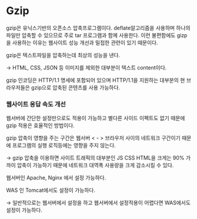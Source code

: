 # Gzip

gzip은 유닉스기반의 오픈소스 압축프로그램이다. deflate알고리즘을 사용하며 하나의 파일만 압축할 수 있으므로 주로 tar 프로그램과 함께 사용한다. 이런 불편함에도 gizp을 사용하는 이유는 웹사이트 성능 개선과 밀접한 관련이 있기 때문이다.

gzip은 텍스트파일을 압축하는데 최상의 성능을 낸다.

→ HTML, CSS, JSON 등 이미지를 제외한 대부분이 텍스트 content이다.

gzip 인코딩은 HTTP/1.1 명세에 포함되어 있으며 HTTP/1.1을 지원하는 대부분의 현 브라우저들은 gzip으로 압축된 콘텐츠를 사용 가능하다.

### 웹사이트 응답 속도 개선

 웹서버에 간단한 설정만으로도 적용이 가능하고 별다른 사이드 이펙트도 없기 때문에 gzip 적용은 효율적인 방법이다.

gzip 압축이 영향을 주는 구간은 웹서버 < - > 브라우저 사이의 네트워크 구간이기 때문에 프로그램의 실행 로직등에는 영향을 주지 않는다.

→ gzip 압축을 이용하면 사이트 트래픽의 대부분인 JS CSS HTML을 크게는 90% 가까이 압축이 가능하기 때문에 네트워크 대역폭 사용량을 크게 감소시킬 수 있다.

웹서버인 Apache, Nginx 에서 설정 가능하다.

WAS 인 Tomcat에서도 설정이 가능하다.

→ 일반적으로는 웹서버에서 설정을 하고 웹서버에서 설정적용이 어렵다면 WAS에서도 설정이 가능하다.